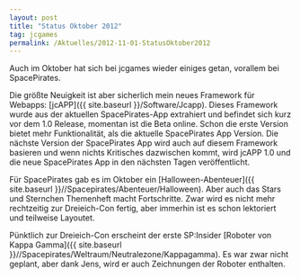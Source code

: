 ```yaml
---
layout: post
title: "Status Oktober 2012"
tag: jcgames
permalink: /Aktuelles/2012-11-01-StatusOktober2012
---
```


Auch im Oktober hat sich bei jcgames wieder einiges getan, vorallem bei SpacePirates.

Die größte Neuigkeit ist aber sicherlich mein neues Framework für Webapps: [jcAPP]({{ site.baseurl }}/Software/Jcapp). Dieses Framework wurde aus der aktuellen SpacePirates-App extrahiert und befindet sich kurz vor dem 1.0 Release, momentan ist die Beta online. Schon die erste Version bietet mehr Funktionalität, als die aktuelle SpacePirates App Version. Die nächste Version der SpacePirates App wird auch auf diesem Framework basieren und wenn nichts Kritisches dazwischen kommt, wird jcAPP 1.0 und die neue SpacePirates App in den nächsten Tagen veröffentlicht.

Für SpacePirates gab es im Oktober ein [Halloween-Abenteuer]({{ site.baseurl }}//Spacepirates/Abenteuer/Halloween). Aber auch das Stars und Sternchen Themenheft macht Fortschritte. Zwar wird es nicht mehr rechtzeitig zur Dreieich-Con fertig, aber immerhin ist es schon lektoriert und teilweise Layoutet.

Pünktlich zur Dreieich-Con erscheint der erste SP:Insider [Roboter von Kappa Gamma]({{ site.baseurl }}//Spacepirates/Weltraum/Neutralezone/Kappagamma). Es war zwar nicht geplant, aber dank Jens, wird er auch Zeichnungen der Roboter enthalten.


